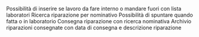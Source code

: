 Possibilità di inserire se lavoro da fare interno o mandare fuori con lista laboratori
Ricerca riparazione per nominativo
Possibilità di spuntare quando fatta o in laboratorio
Consegna riparazione con ricerca nominativa
Archivio riparazioni consegnate con data di consegna e descrizione riparazione